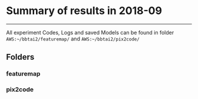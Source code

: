 # Summary of results in 2018-09
---

All experiment Codes, Logs and saved Models can be found in folder `AWS:~/bbtai2/featuremap/` and `AWS:~/bbtai2/pix2code/`

## Folders

### featuremap

### pix2code
